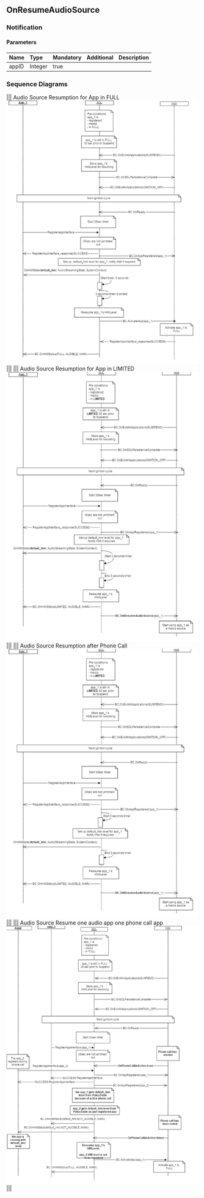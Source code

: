 ## OnResumeAudioSource


### Notification

#### Parameters

|Name|Type|Mandatory|Additional|Description|
|:---|:---|:--------|:---------|:----------|
|appID|Integer|true|||

### Sequence Diagrams
|||
Audio Source Resumption for App in FULL
![OnResumeAudioSource](./assets/OnResumeAudioSourceFull.png)
|||
|||
Audio Source Resumption for App in LIMITED
![OnResumeAudioSource](./assets/OnResumeAudioSourceLimited.png)
|||
|||
Audio Source Resumption after Phone Call
![OnResumeAudioSource](./assets/OnResumeAudioSourcePhone.png)
|||
|||
Audio Source Resume one audio app one phone call app
![OnResumeAudioSource](./assets/OnResumeAudioSourceMultiple.png)
|||
